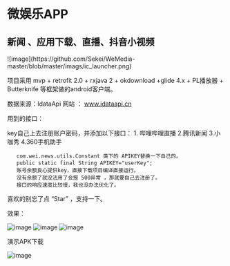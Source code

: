 
<h1>微娱乐APP</h1>
<h2>新闻 、应用下载、直播、抖音小视频</h2>
![image](https://github.com/Sekei/WeMedia-master/blob/master/imags/ic_launcher.png)

项目采用
  mvp + retrofit 2.0 + rxjava 2 + okdownload +glide 4.x + PL播放器 + Butterknife 等框架做的android客户端。


数据来源：IdataApi  网站 ： www.idataapi.cn

用到的接口：

key自己上去注册账户密码，并添加以下接口：
                      1. 哔哩哔哩直播
                      2.腾讯新闻
                      3.小咖秀
                      4.360手机助手
                      
                      
                      
       com.wei.news.utils.Constant 类下的 APIKEY替换一下自己的。
       public static final String APIKEY="userKey";
       账号余额良心提供key，直接下载项目编译直接运行。
       没有余额了就没法用了会报 500异常 ，那就要自己去注册了。
       接口的响应速度比较慢，我也没办法优化了。
       

  喜欢的别忘了点 “Star” ，支持一下。
 
 效果：
 
 ![image](https://github.com/laiweifeng/WeMedia/blob/master/screenPicture/20181214_114146.gif)
 ![image](https://github.com/laiweifeng/WeMedia/blob/master/screenPicture/20181214_114313.gif)
 ![image](https://github.com/laiweifeng/WeMedia/blob/master/screenPicture/20181214_114330.gif)
 
 演示APK下载
 
 
  ![image](https://github.com/laiweifeng/WeMedia/blob/master/screenPicture/1550732033.png)

 
 

       
       


